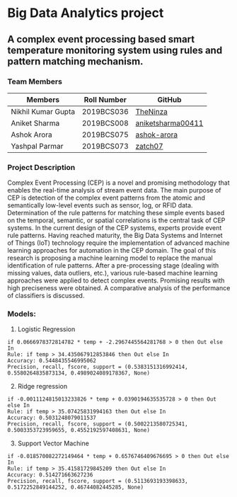 # Big Data Analytics project

## A complex event processing based smart temperature monitoring system using rules and pattern matching mechanism.

### Team Members
| Members            | Roll Number | GitHub            |
|--------------------|-------------|-------------------|
| Nikhil Kumar Gupta | 2019BCS036  | [TheNinza](https://github.com/TheNinza)         |
| Aniket Sharma      | 2019BCS008  | [aniketsharma00411](https://github.com/aniketsharma00411) |
| Ashok Arora        | 2019BCS075  | [ashok-arora](https://github.com/ashok-arora)       |
| Yashpal Parmar     | 2019BCS073  | [zatch07](https://github.com/zatch07)           |

### Project Description
Complex Event Processing (CEP) is a novel and promising methodology that
enables the real-time analysis of stream event data. The main purpose of CEP is detection of
the complex event patterns from the atomic and semantically low-level events such as sensor,
log, or RFID data. Determination of the rule patterns for matching these simple events based
on the temporal, semantic, or spatial correlations is the central task of CEP systems. In the
current design of the CEP systems, experts provide event rule patterns. Having reached
maturity, the Big Data Systems and Internet of Things (IoT) technology require the
implementation of advanced machine learning approaches for automation in the CEP domain.
The goal of this research is proposing a machine learning model to replace the manual
identification of rule patterns. After a pre-processing stage (dealing with missing values, data
outliers, etc.), various rule-based machine learning approaches were applied to detect
complex events. Promising results with high preciseness were obtained. A comparative
analysis of the performance of classifiers is discussed.

### Models:

1. Logistic Regression

```
if 0.0666978372814782 * temp + -2.2967445564281768 > 0 then Out else In
Rule: if temp > 34.435067912853846 then Out else In
Accuracy: 0.5448435546995062
Precision, recall, fscore, support = (0.5383151316992414, 0.5580264835873134, 0.4989024089178367, None)
```

2. Ridge regression

```
if -0.0011124815013233826 * temp + 0.0390194635535728 > 0 then Out else In
Rule: if temp > 35.07425831994163 then Out else In
Accuracy: 0.5031248079011537
Precision, recall, fscore, support = (0.5002213580725341, 0.5003353723959655, 0.4552192597408631, None)
```

3. Support Vector Machine

```
if -0.018570082272149464 * temp + 0.6576746409676695 > 0 then Out else In
Rule: if temp > 35.41581729845209 then Out else In
Accuracy: 0.514271663627236
Precision, recall, fscore, support = (0.5113693193398633, 0.5172252849144252, 0.46744082445285, None)
```